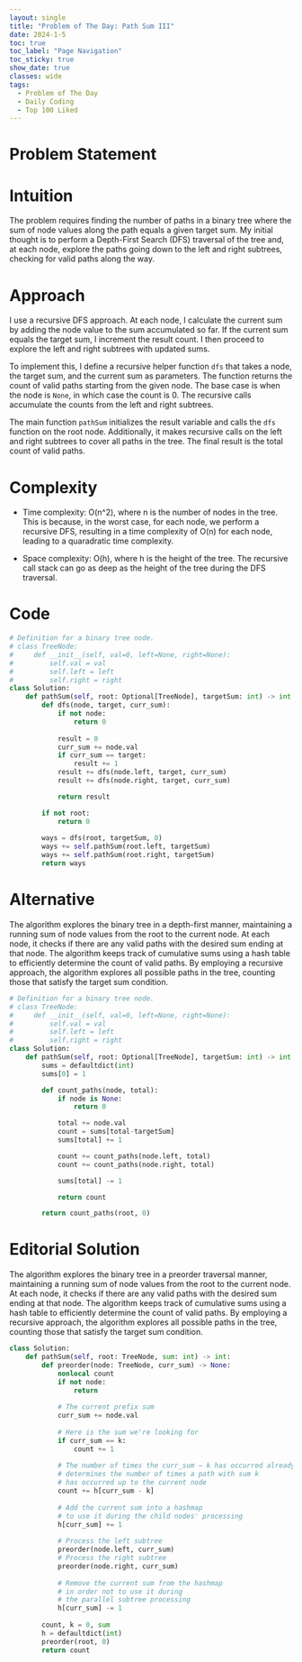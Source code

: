 ```yaml
---
layout: single
title: "Problem of The Day: Path Sum III"
date: 2024-1-5
toc: true
toc_label: "Page Navigation"
toc_sticky: true
show_date: true
classes: wide
tags:
  - Problem of The Day
  - Daily Coding
  - Top 100 Liked
---
```


# Problem Statement
# Intuition
The problem requires finding the number of paths in a binary tree where the sum of node values along the path equals a given target sum. My initial thought is to perform a Depth-First Search (DFS) traversal of the tree and, at each node, explore the paths going down to the left and right subtrees, checking for valid paths along the way.

# Approach
I use a recursive DFS approach. At each node, I calculate the current sum by adding the node value to the sum accumulated so far. If the current sum equals the target sum, I increment the result count. I then proceed to explore the left and right subtrees with updated sums.

To implement this, I define a recursive helper function `dfs` that takes a node, the target sum, and the current sum as parameters. The function returns the count of valid paths starting from the given node. The base case is when the node is `None`, in which case the count is 0. The recursive calls accumulate the counts from the left and right subtrees.

The main function `pathSum` initializes the result variable and calls the `dfs` function on the root node. Additionally, it makes recursive calls on the left and right subtrees to cover all paths in the tree. The final result is the total count of valid paths.

# Complexity
- Time complexity:
O(n^2), where n is the number of nodes in the tree. This is because, in the worst case, for each node, we perform a recursive DFS, resulting in a time complexity of O(n) for each node, leading to a quaradratic time complexity.

- Space complexity:
O(h), where h is the height of the tree. The recursive call stack can go as deep as the height of the tree during the DFS traversal.

# Code
```python
# Definition for a binary tree node.
# class TreeNode:
#     def __init__(self, val=0, left=None, right=None):
#         self.val = val
#         self.left = left
#         self.right = right
class Solution:
    def pathSum(self, root: Optional[TreeNode], targetSum: int) -> int:
        def dfs(node, target, curr_sum):
            if not node:
                return 0
            
            result = 0
            curr_sum += node.val
            if curr_sum == target:
                result += 1
            result += dfs(node.left, target, curr_sum)
            result += dfs(node.right, target, curr_sum)

            return result

        if not root:
            return 0
        
        ways = dfs(root, targetSum, 0)
        ways += self.pathSum(root.left, targetSum)
        ways += self.pathSum(root.right, targetSum)
        return ways
```

# Alternative
The algorithm explores the binary tree in a depth-first manner, maintaining a running sum of node values from the root to the current node. At each node, it checks if there are any valid paths with the desired sum ending at that node. The algorithm keeps track of cumulative sums using a hash table to efficiently determine the count of valid paths. By employing a recursive approach, the algorithm explores all possible paths in the tree, counting those that satisfy the target sum condition.

```python
# Definition for a binary tree node.
# class TreeNode:
#     def __init__(self, val=0, left=None, right=None):
#         self.val = val
#         self.left = left
#         self.right = right
class Solution:
    def pathSum(self, root: Optional[TreeNode], targetSum: int) -> int:
        sums = defaultdict(int)
        sums[0] = 1

        def count_paths(node, total):
            if node is None:
                return 0

            total += node.val
            count = sums[total-targetSum]
            sums[total] += 1

            count += count_paths(node.left, total)
            count += count_paths(node.right, total)

            sums[total] -= 1

            return count

        return count_paths(root, 0)
```

# Editorial Solution
The algorithm explores the binary tree in a preorder traversal manner, maintaining a running sum of node values from the root to the current node. At each node, it checks if there are any valid paths with the desired sum ending at that node. The algorithm keeps track of cumulative sums using a hash table to efficiently determine the count of valid paths. By employing a recursive approach, the algorithm explores all possible paths in the tree, counting those that satisfy the target sum condition.

```python
class Solution:
    def pathSum(self, root: TreeNode, sum: int) -> int:
        def preorder(node: TreeNode, curr_sum) -> None:
            nonlocal count
            if not node:
                return 
            
            # The current prefix sum
            curr_sum += node.val
            
            # Here is the sum we're looking for
            if curr_sum == k:
                count += 1
            
            # The number of times the curr_sum − k has occurred already, 
            # determines the number of times a path with sum k 
            # has occurred up to the current node
            count += h[curr_sum - k]
            
            # Add the current sum into a hashmap
            # to use it during the child nodes' processing
            h[curr_sum] += 1
            
            # Process the left subtree
            preorder(node.left, curr_sum)
            # Process the right subtree
            preorder(node.right, curr_sum)
            
            # Remove the current sum from the hashmap
            # in order not to use it during 
            # the parallel subtree processing
            h[curr_sum] -= 1
            
        count, k = 0, sum
        h = defaultdict(int)
        preorder(root, 0)
        return count
```

